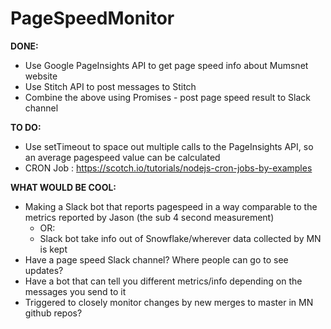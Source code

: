 # PageSpeedMonitor
**DONE:**

- Use Google PageInsights API to get page speed info about Mumsnet website
- Use Stitch API to post messages to Stitch
- Combine the above using Promises - post page speed result to Slack channel



**TO DO:**

- Use setTimeout to space out multiple calls to the PageInsights API, so an average pagespeed value can be calculated
- CRON Job : https://scotch.io/tutorials/nodejs-cron-jobs-by-examples



**WHAT WOULD BE COOL:**

- Making a Slack bot that reports pagespeed in a way comparable to the metrics reported by Jason (the sub 4 second measurement)
  - OR:
  - Slack bot take info out of Snowflake/wherever data collected by MN is kept
- Have a page speed Slack channel? Where people can go to see updates?
- Have a bot that can tell you different metrics/info depending on the messages you send to it
- Triggered to closely monitor changes by new merges to master in MN github repos?
